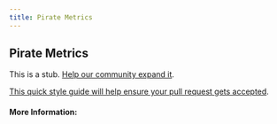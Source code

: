 ```yaml
---
title: Pirate Metrics
---
```


## Pirate Metrics

This is a stub. [Help our community expand it](https://github.com/freecodecamp/guides/tree/master/src/pages/articles/agile/pirate-metrics/index.md).

[This quick style guide will help ensure your pull request gets accepted](https://github.com/freeCodeCamp/guides/blob/master/README.md).

<!-- The article goes here, in GitHub-flavored Markdown. Feel free to add YouTube videos, images, and CodePen/JSBin embeds  -->

#### More Information:
<!-- Please add any articles you think might be helpful to read before writing the article -->


